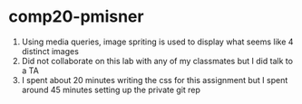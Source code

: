 # comp20-pmisner
1. Using media queries, image spriting is used to display what seems like 4 distinct images
2. Did not collaborate on this lab with any of my classmates but I did talk to a TA
3. I spent about 20 minutes writing the css for this assignment but I spent around 45 minutes setting up the private git rep

